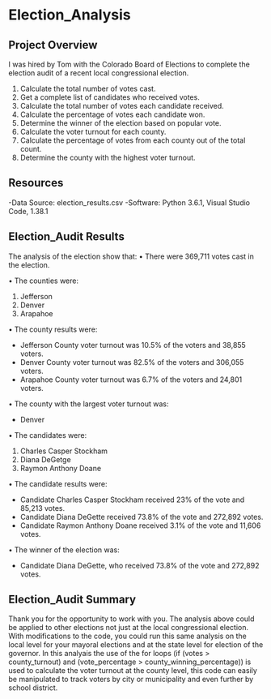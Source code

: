 # Election_Analysis

## Project Overview
I was hired by Tom with the Colorado Board of Elections to complete 	the election audit of a recent local congressional election.

1.	 Calculate the total number of votes cast.	
2.	 Get a complete list of candidates who received votes.
3.	 Calculate the total number of votes each candidate received.
4.	 Calculate the percentage of votes each candidate won.
5.	Determine the winner of the election based on popular vote.
6.	Calculate the voter turnout for each county.
7.	Calculate the percentage of votes from each county out of the total count.
8.	Determine the county with the highest voter turnout.

## Resources
-Data Source: election_results.csv
-Software: Python 3.6.1, Visual Studio Code, 1.38.1

## Election_Audit Results

The analysis of the election show that:
•	There were 369,711 votes cast in the election.

•	The counties were:
1.	Jefferson
2.	Denver
3.	Arapahoe

•	The county results were:
-	Jefferson County voter turnout was 10.5% of the voters and 38,855 voters.
-	Denver County voter turnout was 82.5% of the voters and 306,055 voters. 
-	Arapahoe County voter turnout was 6.7% of the voters and 24,801 voters.

•	The county with the largest voter turnout was:
-	Denver

•	The candidates were:
1.	Charles Casper Stockham
2.	Diana DeGetge
3.	Raymon Anthony Doane

•	The candidate results were:
-	Candidate Charles Casper Stockham received 23% of the vote and 85,213 votes.
-	Candidate Diana DeGette received 73.8% of the vote and 272,892 votes.
-	Candidate Raymon Anthony Doane received 3.1% of the vote and 11,606 votes.

•	The winner of the election was:
-	Candidate Diana DeGette, who received 73.8% of the vote and 272,892 votes.

## Election_Audit Summary
Thank you for the opportunity to work with you.  The analysis above could be applied to other elections not just at the local congressional election.  With modifications to the code, you could run this same analysis on the local level for your mayoral elections and at the state level for election of the governor. In this analyais the use of the for loops (if (votes > county_turnout) and (vote_percentage > county_winning_percentage)) is used to calculate the voter turnout at the county level, this code can easily be manipulated to track voters by city or municipality and even further by school district.  

